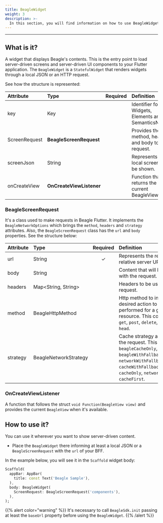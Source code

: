 ```yaml
---
title: BeagleWidget
weight: 3
description: >-
  In this section, you will find information on how to use BeagleWidget in Beagle Flutter.
---
```


---

## What is it?
A widget that displays Beagle's contents. This is the entry point to load server-driven screens and server-driven UI components to your Flutter application. The `BeagleWidget` is a `StatefulWidget` that renders widgets through a local JSON or an HTTP request.

See how the structure is represented:

<table>
  <thead>
    <tr>
      <th style="text-align:left">Attribute</th>
      <th style="text-align:left">Type</th>
      <th style="text-align:left">Required</th>
      <th style="text-align:left">Definition</th>
    </tr>
  </thead>
  <tbody>
    <tr>
      <td style="text-align:left">key</td>
      <td style="text-align:left">Key</td>
      <td style="text-align:left"></td>
      <td style="text-align:left">Identifier for Widgets, Elements and SemanticsNodes.</td>
    </tr>
    <tr>
      <td style="text-align:left">ScreenRequest</td>
      <td style="text-align:left"><strong>BeagleScreenRequest</strong></td>
      <td style="text-align:left"></td>
      <td style="text-align:left">Provides the url, method, headers and body to the request.</td>
    </tr>
    <tr>
      <td style="text-align:left">screenJson</td>
      <td style="text-align:left">String</td>
      <td style="text-align:left"></td>
      <td style="text-align:left">Represents a local screen to be shown.</td>
    </tr>
    <tr>
      <td style="text-align:left">onCreateView</td>
      <td style="text-align:left"><strong>OnCreateViewListener</strong></td>
      <td style="text-align:left"></td>
      <td style="text-align:left">Function that returns the current BeagleView.</td>
    </tr>
  </tbody>
</table>

### BeagleScreenRequest
It's a class used to make requests in Beagle Flutter. It implements the `BeagleNetworkOptions` which brings the `method`, `headers` and `strategy` attributes. Also, the `BeagleScreenRequest` class has the `url` and `body` properties. See the structure below:

<table>
  <thead>
    <tr>
      <th style="text-align:left">Attribute</th>
      <th style="text-align:left">Type</th>
      <th style="text-align:left">Required</th>
      <th style="text-align:left">Definition</th>
    </tr>
  </thead>
  <tbody>
    <tr>
      <td style="text-align:left">url</td>
      <td style="text-align:left">String</td>
      <td style="text-align:center">&#x2713;</td>
      <td style="text-align:left">Represents the request relative server URL.</td>
    </tr>
    <tr>
      <td style="text-align:left">body</td>
      <td style="text-align:left">String</td>
      <td style="text-align:left"></td>
      <td style="text-align:left">Content that will be deliver with the request.</td>
    </tr>
    <tr>
      <td style="text-align:left">headers</td>
      <td style="text-align:left">Map&lt;String, String&gt;</td>
      <td style="text-align:left"></td>
      <td style="text-align:left">Headers to be used in the request.</td>
    </tr>
    <tr>
      <td style="text-align:left">method</td>
      <td style="text-align:left">BeagleHttpMethod</td>
      <td style="text-align:left"></td>
      <td style="text-align:left">Http method to indicate the desired action to be performed for a given resource. This could be <code>put</code>, <code>get</code>, <code>post</code>, <code>delete</code>, <code>patch</code> and <code>head</code>.</td>
    </tr>
    <tr>
      <td style="text-align:left">strategy</td>
      <td style="text-align:left">BeagleNetworkStrategy</td>
      <td style="text-align:left"></td>
      <td style="text-align:left">Cache strategy applied to the request. This could be <code>beagleCacheOnly</code>, <code>beagleWithFallbackToCache</code>, <code>networkWithFallbackToCache</code>, <code>cacheWithFallbackToNetwork</code>, <code>cacheOnly</code>, <code>networkOnly</code> and <code>cacheFirst</code>.</td>
    </tr>
  </tbody>
</table>

### OnCreateViewListener
A function that follows the struct `void Function(BeagleView view)` and provides the current `BeagleView` when it's available.

## How to use it?
You can use it wherever you want to show server-driven content.

- Place the `BeagleWidget` there informing at least a local JSON or a `BeagleScreenRequest` with the `url` of your BFF.

In the example below, you will see it in the `Scaffold` widget body:

```dart
Scaffold(
  appBar: AppBar(
    title: const Text('Beagle Sample'),
  ),
  body: BeagleWidget(
    ScreenRequest: BeagleScreenRequest('components'),
  ),
);
```

{{% alert color="warning" %}}
It's necessary to call `BeagleSdk.init` passing at least the `baseUrl` property before using the `BeagleWidget`.
{{% /alert %}}
